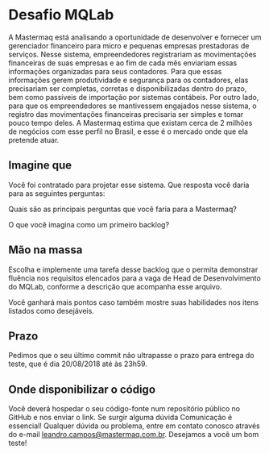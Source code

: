 # Desafio MQLab
A Mastermaq está analisando a oportunidade de desenvolver e fornecer um gerenciador financeiro para micro e pequenas empresas prestadoras de serviços. Nesse sistema, empreendedores registrariam as movimentações financeiras de suas empresas e ao fim de cada mês enviariam essas informações organizadas para seus contadores.
Para que essas informações gerem produtividade e segurança para os contadores, elas precisariam ser completas, corretas e disponibilizadas dentro do prazo, bem como passíveis de importação por sistemas contábeis.
Por outro lado, para que os empreendedores se mantivessem engajados nesse sistema, o registro das movimentações financeiras precisaria ser simples e tomar pouco tempo deles. A Mastermaq estima que existam cerca de 2 milhões de negócios com esse perfil no Brasil, e esse é o mercado onde que ela pretende atuar.

## Imagine que
Você foi contratado para projetar esse sistema. Que resposta você daria para as seguintes perguntas:

Quais são as principais perguntas que você faria para a Mastermaq?

O que você imagina como um primeiro backlog?

## Mão na massa
Escolha e implemente uma tarefa desse backlog que o permita demonstrar fluência nos requisitos elencados para a vaga de Head de Desenvolvimento do MQLab, conforme a descrição que acompanha esse arquivo.

Você ganhará mais pontos caso também mostre suas habilidades nos itens listados como desejáveis.

## Prazo
Pedimos que o seu último commit não ultrapasse o prazo para entrega do teste, que é dia 20/08/2018 até às 23h59.

## Onde disponibilizar o código
Você deverá hospedar o seu código-fonte num repositório público no GitHub e nos enviar o  link. Se surgir alguma dúvida
Comunicação é essencial! Qualquer dúvida ou problema, entre em contato conosco através do e-mail leandro.campos@mastermaq.com.br.
Desejamos a você um bom teste!